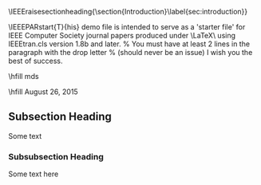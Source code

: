 \IEEEraisesectionheading{\section{Introduction}\label{sec:introduction}}

\IEEEPARstart{T}{his} demo file is intended to serve as a 'starter file'
for IEEE Computer Society journal papers produced under \LaTeX\ using
IEEEtran.cls version 1.8b and later.
% You must have at least 2 lines in the paragraph with the drop letter
% (should never be an issue)
I wish you the best of success.

\hfill mds

\hfill August 26, 2015

## Subsection Heading

Some text

### Subsubsection Heading

Some text here
